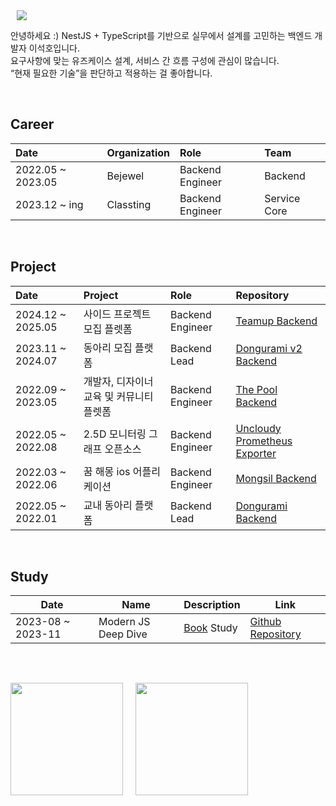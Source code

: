 <div style="display: flex">

  <a href="https://github.com/rrgks6221" style="margin-left: 10px">
    <img src="https://img.shields.io/github/followers/rrgks6221?style=social&)"/>
  </a>
</div>

안녕하세요 :)
NestJS + TypeScript를 기반으로 실무에서 설계를 고민하는 백엔드 개발자 이석호입니다.  
요구사항에 맞는 유즈케이스 설계, 서비스 간 흐름 구성에 관심이 많습니다.  
“현재 필요한 기술”을 판단하고 적용하는 걸 좋아합니다.

<br>

## Career

| Date              | Organization | Role             | Team         |
| :---------------- | :----------- | :--------------- | :----------- |
| 2022.05 ~ 2023.05 | Bejewel      | Backend Engineer | Backend      |
| 2023.12 ~ ing     | Classting    | Backend Engineer | Service Core |

<br>

## Project

| Date              | Project                                  | Role             | Repository                                                                                      |
| :---------------- | :--------------------------------------- | :--------------- | :---------------------------------------------------------------------------------------------- |
| 2024.12 ~ 2025.05 | 사이드 프로젝트 모집 플렛폼              | Backend Engineer | [Teamup Backend](https://github.com/rrgks6221/teamup-backend)                                   |
| 2023.11 ~ 2024.07 | 동아리 모집 플랫폼                       | Backend Lead     | [Dongurami v2 Backend](https://github.com/modern-agile-team/dongurami-server-v2)                |
| 2022.09 ~ 2023.05 | 개발자, 디자이너 교육 및 커뮤니티 플렛폼 | Backend Engineer | [The Pool Backend](https://github.com/the-pool/the-pool-api)                                    |
| 2022.05 ~ 2022.08 | 2.5D 모니터링 그래프 오픈소스            | Backend Engineer | [Uncloudy Prometheus Exporter](https://github.com/team-grass-farm/uncloudy-prometheus-exporter) |
| 2022.03 ~ 2022.06 | 꿈 해몽 ios 어플리케이션                 | Backend Engineer | [Mongsil Backend](https://github.com/depromeet/Mongsil-Server)                                  |
| 2022.05 ~ 2022.01 | 교내 동아리 플랫폼                       | Backend Lead     | [Dongurami Backend](https://github.com/modern-agile-team/dongurami-server)                      |

<br>

## Study

| Date              | Name                | Description                                             | Link                                                                 |
| ----------------- | ------------------- | ------------------------------------------------------- | -------------------------------------------------------------------- |
| 2023-08 ~ 2023-11 | Modern JS Deep Dive | [Book](https://m.yes24.com/Goods/Detail/92742567) Study | [Github Repository](https://github.com/rrgks6221/js-deep-dive-study) |

<br>

##

<div style="display: flex">

  <img style="object-fit:cover; margin-right:20px"  height="180px" src="https://github-readme-stats.vercel.app/api/top-langs/?username=rrgks6221&layout=compact&theme=github_dark&hide=CSS,HTML,EJS" />
  <img style="object-fit:cover"  height="180px" src="https://github-readme-stats.vercel.app/api?username=rrgks6221&show_icons=true&theme=github_dark" />

</div>

